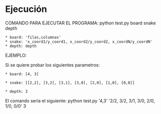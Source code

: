 # Ejecución

COMANDO PARA EJECUTAR EL PROGRAMA: python test.py board snake depth

	* board: 'filas,columnas'
	* snake: 'x_coord1/y_coord1, x_coord2/y_coord2, x_coordN/y_coordN'
	* depth: depth

EJEMPLO:

Si se quiere probar los siguientes parametros:

	* board: [4, 3]
  
	* snake: [[2,2], [3,2], [3,1], [3,0], [2,0], [1,0], [0,0]]
  
	* depth: 3
  
El comando sería el siguiente: python test.py '4,3' '2/2, 3/2, 3/1, 3/0, 2/0, 1/0, 0/0' 3
